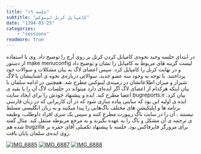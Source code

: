 ```yaml
---
title: "جلسه ۱۹"
subtitle: "کامپایل کرنل لینوکس"
date: "1394-03-25"
categories:
    - "sessions"
readmore: true
---
```

در ابتدای جلسه وحید نحوه‌ی کامپایل کردن کرنل بر روی آرچ را توضیح داد. وی با استفاده از دستور make menuconfig لیست گزینه های مربوط به کامپایل را نشان و توضیح داد و در نهایت کرنل را کامپایل کرد. سپس اعضای لاگ به بیان مشکلات و سوالات خود پرداختند. با توجه به وجود سه عضو جدید، سوالاتی درباره‌ی نحوه ی آشناییشان با لاگ شیراز و میزان اطلاعاتشان در زمینه‌ی لینوکس مطرح شد. همچنین در ادامه سلمان با بیان اینکه هرکدام از اعضای لاگ اگر ایده‌ای دارد میتواند در جلسات لاگ آن را با بقیه ی اعضا مطرح کند. ایده و پیشنهاد خودش را برای ایجاد سایت bugreports.ir بیان کرد. ایده ی اولیه این بود که سایتی پیاده سازی شود که در آن کاربرانی که در زبان فارسی برنامه ها و اپلیکیشن های مختلف باگ‌هایی را پیدا میکنند و به زبان انگلیسی مسلط نیستند ، آن را در سایت باگ ریپورت مطرح کنند و سپس یک سری افراد داوطلب، وظیفه ی ترجمه ی آن مشکل و باگ را به عهده بگیرند و به مرجع مربوطه منتقل کند. مثال گفته شده هم bugzilla برای مرورگر فایرفاکس بود. جلسه با پیشنهاد تکمیلی آقای جفره بر روی ایده‌ی سلمان پایان یافت.

[![IMG_6885](/img/7b5f3936-fdbb-11e6-86dd-a088b4d860141488289235.1928906.jpg)](/img/7b5f3936-fdbb-11e6-86dd-a088b4d860141488289235.1928906.jpg)
[![IMG_6887](/img/7b5f3b0c-fdbb-11e6-86dd-a088b4d860141488289235.1929216.jpg)](/img/7b5f3b0c-fdbb-11e6-86dd-a088b4d860141488289235.1929216.jpg)
[![IMG_6888](/img/7b5f3bfc-fdbb-11e6-86dd-a088b4d860141488289235.1929443.jpg)](/img/7b5f3bfc-fdbb-11e6-86dd-a088b4d860141488289235.1929443.jpg)

